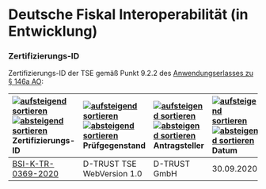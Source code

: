 # Deutsche Fiskal Interoperabilität (in Entwicklung)

### Zertifizierungs-ID

Zertifizierungs-ID der TSE gemäß Punkt 9.2.2 des [Anwendungserlasses zu § 146a AO](https://docs.fiskaltrust.cloud/doc/productdescription-de-doc/product-service-description/media/2019-06-17-einfuehrung-paragraf-146a-AO-anwendungserlass-zu-paragraf-146a-AO.pdf):

| [![aufsteigend sortieren](https://www.bsi.bund.de/SiteGlobals/Frontend/Images/BSI/icons/sort-up.png?__blob=normal&v=1)](https://www.bsi.bund.de/DE/Themen/ZertifizierungundAnerkennung/Produktzertifizierung/ZertifizierungnachTR/ZertifizierteProdukte/Technische_Sicherheitseinrichtungen/TSE_node.html?cms_gts=13463008_list%3Dtitle_text_sort%2Basc) [![absteigend sortieren](https://www.bsi.bund.de/SiteGlobals/Frontend/Images/BSI/icons/sort-down.png?__blob=normal&v=1)](https://www.bsi.bund.de/DE/Themen/ZertifizierungundAnerkennung/Produktzertifizierung/ZertifizierungnachTR/ZertifizierteProdukte/Technische_Sicherheitseinrichtungen/TSE_node.html?cms_gts=13463008_list%3Dtitle_text_sort%2Bdesc) Zertifizierungs-ID | [![aufsteigend sortieren](https://www.bsi.bund.de/SiteGlobals/Frontend/Images/BSI/icons/sort-up.png?__blob=normal&v=1)](https://www.bsi.bund.de/DE/Themen/ZertifizierungundAnerkennung/Produktzertifizierung/ZertifizierungnachTR/ZertifizierteProdukte/Technische_Sicherheitseinrichtungen/TSE_node.html?cms_gts=13463008_list%3DcustomerBenefit_text_sort%2Basc) [![absteigend sortieren](https://www.bsi.bund.de/SiteGlobals/Frontend/Images/BSI/icons/sort-down.png?__blob=normal&v=1)](https://www.bsi.bund.de/DE/Themen/ZertifizierungundAnerkennung/Produktzertifizierung/ZertifizierungnachTR/ZertifizierteProdukte/Technische_Sicherheitseinrichtungen/TSE_node.html?cms_gts=13463008_list%3DcustomerBenefit_text_sort%2Bdesc) Prüfgegenstand | [![aufsteigend sortieren](https://www.bsi.bund.de/SiteGlobals/Frontend/Images/BSI/icons/sort-up.png?__blob=normal&v=1)](https://www.bsi.bund.de/DE/Themen/ZertifizierungundAnerkennung/Produktzertifizierung/ZertifizierungnachTR/ZertifizierteProdukte/Technische_Sicherheitseinrichtungen/TSE_node.html?cms_gts=13463008_list%3Dcl2Categories_Kontakt%2Basc) [![absteigend sortieren](https://www.bsi.bund.de/SiteGlobals/Frontend/Images/BSI/icons/sort-down.png?__blob=normal&v=1)](https://www.bsi.bund.de/DE/Themen/ZertifizierungundAnerkennung/Produktzertifizierung/ZertifizierungnachTR/ZertifizierteProdukte/Technische_Sicherheitseinrichtungen/TSE_node.html?cms_gts=13463008_list%3Dcl2Categories_Kontakt%2Bdesc) Antragsteller | [![aufsteigend sortieren](https://www.bsi.bund.de/SiteGlobals/Frontend/Images/BSI/icons/sort-up.png?__blob=normal&v=1)](https://www.bsi.bund.de/DE/Themen/ZertifizierungundAnerkennung/Produktzertifizierung/ZertifizierungnachTR/ZertifizierteProdukte/Technische_Sicherheitseinrichtungen/TSE_node.html?cms_gts=13463008_list%3DdateOfRevision_dt%2Basc) [![absteigend sortieren](https://www.bsi.bund.de/SiteGlobals/Frontend/Images/BSI/icons/sort-down.png?__blob=normal&v=1)](https://www.bsi.bund.de/DE/Themen/ZertifizierungundAnerkennung/Produktzertifizierung/ZertifizierungnachTR/ZertifizierteProdukte/Technische_Sicherheitseinrichtungen/TSE_node.html?cms_gts=13463008_list%3DdateOfRevision_dt%2Bdesc) Datum |
| :----------------------------------------------------------- | :----------------------------------------------------------- | :----------------------------------------------------------- | :----------------------------------------------------------- |
| [BSI-K-TR-0369-2020](https://www.bsi.bund.de/SharedDocs/Zertifikate_TR/Technische_Sicherheitseinrichtungen/BSI-K-TR-0369-2020.html) | D-TRUST TSE WebVersion 1.0                                   | D-TRUST GmbH                                                 | 30.09.2020                                                   |

